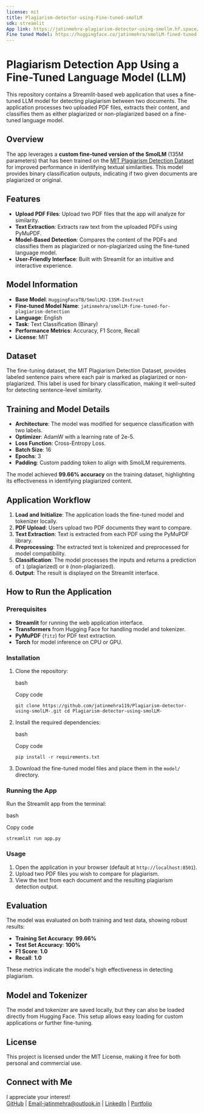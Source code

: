 ```yaml
---
license: mit
title: Plagiarism-detector-using-Fine-tuned-smolLM
sdk: streamlit
App link: https://jatinmehra-plagiarism-detector-using-smollm.hf.space/
Fine tuned Model: https://huggingface.co/jatinmehra/smolLM-fined-tuned-for-PLAGAIRISM_Detection
---
```


# Plagiarism Detection App Using a Fine-Tuned Language Model (LLM)

This repository contains a Streamlit-based web application that uses a fine-tuned LLM model for detecting plagiarism between two documents. The application processes two uploaded PDF files, extracts their content, and classifies them as either plagiarized or non-plagiarized based on a fine-tuned language model.

## Overview

The app leverages a **custom fine-tuned version of the SmolLM** (135M parameters) that has been trained on the [MIT Plagiarism Detection Dataset](https://www.kaggle.com/datasets/ruvelpereira/mit-plagairism-detection-dataset) for improved performance in identifying textual similarities. This model provides binary classification outputs, indicating if two given documents are plagiarized or original.

## Features

-   **Upload PDF Files**: Upload two PDF files that the app will analyze for similarity.
-   **Text Extraction**: Extracts raw text from the uploaded PDFs using PyMuPDF.
-   **Model-Based Detection**: Compares the content of the PDFs and classifies them as plagiarized or non-plagiarized using the fine-tuned language model.
-   **User-Friendly Interface**: Built with Streamlit for an intuitive and interactive experience.

## Model Information

-   **Base Model**: `HuggingFaceTB/SmolLM2-135M-Instruct`
-   **Fine-tuned Model Name**: `jatinmehra/smolLM-fine-tuned-for-plagiarism-detection`
-   **Language**: English
-   **Task**: Text Classification (Binary)
-   **Performance Metrics**: Accuracy, F1 Score, Recall
-   **License**: MIT

## Dataset

The fine-tuning dataset, the MIT Plagiarism Detection Dataset, provides labeled sentence pairs where each pair is marked as plagiarized or non-plagiarized. This label is used for binary classification, making it well-suited for detecting sentence-level similarity.

## Training and Model Details

-   **Architecture**: The model was modified for sequence classification with two labels.
-   **Optimizer**: AdamW with a learning rate of 2e-5.
-   **Loss Function**: Cross-Entropy Loss.
-   **Batch Size**: 16
-   **Epochs**: 3
-   **Padding**: Custom padding token to align with SmolLM requirements.

The model achieved **99.66% accuracy** on the training dataset, highlighting its effectiveness in identifying plagiarized content.

## Application Workflow

1.  **Load and Initialize**: The application loads the fine-tuned model and tokenizer locally.
2.  **PDF Upload**: Users upload two PDF documents they want to compare.
3.  **Text Extraction**: Text is extracted from each PDF using the PyMuPDF library.
4.  **Preprocessing**: The extracted text is tokenized and preprocessed for model compatibility.
5.  **Classification**: The model processes the inputs and returns a prediction of `1` (plagiarized) or `0` (non-plagiarized).
6.  **Output**: The result is displayed on the Streamlit interface.

## How to Run the Application

### Prerequisites

-   **Streamlit** for running the web application interface.
-   **Transformers** from Hugging Face for handling model and tokenizer.
-   **PyMuPDF** (`fitz`) for PDF text extraction.
-   **Torch** for model inference on CPU or GPU.

### Installation

1.  Clone the repository:
    
    bash
    
    Copy code
    
    `git clone https://github.com/jatinmehra119/Plagiarism-detector-using-smolLM-.git
    cd Plagiarism-detector-using-smolLM-` 
    
2.  Install the required dependencies:
    
    bash
    
    Copy code
    
    `pip install -r requirements.txt` 
    
3.  Download the fine-tuned model files and place them in the `model/` directory.
    
### Running the App

Run the Streamlit app from the terminal:

bash

Copy code

`streamlit run app.py` 

### Usage

1.  Open the application in your browser (default at `http://localhost:8501`).
2.  Upload two PDF files you wish to compare for plagiarism.
3.  View the text from each document and the resulting plagiarism detection output.

## Evaluation

The model was evaluated on both training and test data, showing robust results:

-   **Training Set Accuracy**: **99.66%**
-   **Test Set Accuracy**: **100%**
-   **F1 Score**: **1.0**
-   **Recall**: **1.0**

These metrics indicate the model's high effectiveness in detecting plagiarism.

## Model and Tokenizer

The model and tokenizer are saved locally, but they can also be loaded directly from Hugging Face. This setup allows easy loading for custom applications or further fine-tuning.

## License

This project is licensed under the MIT License, making it free for both personal and commercial use.

## Connect with Me

I appreciate your interest!  
[GitHub](https://github.com/Jatin-Mehra119) | Email-jatinmehra@outlook.in | [LinkedIn](https://www.linkedin.com/in/jatin-mehra119/) | [Portfolio](https://jatin-mehra119.github.io/Profile/)

